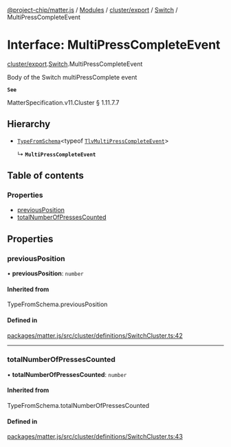 [@project-chip/matter.js](../README.md) / [Modules](../modules.md) / [cluster/export](../modules/cluster_export.md) / [Switch](../modules/cluster_export.Switch.md) / MultiPressCompleteEvent

# Interface: MultiPressCompleteEvent

[cluster/export](../modules/cluster_export.md).[Switch](../modules/cluster_export.Switch.md).MultiPressCompleteEvent

Body of the Switch multiPressComplete event

**`See`**

MatterSpecification.v11.Cluster § 1.11.7.7

## Hierarchy

- [`TypeFromSchema`](../modules/tlv_export.md#typefromschema)\<typeof [`TlvMultiPressCompleteEvent`](../modules/cluster_export.Switch.md#tlvmultipresscompleteevent)\>

  ↳ **`MultiPressCompleteEvent`**

## Table of contents

### Properties

- [previousPosition](cluster_export.Switch.MultiPressCompleteEvent.md#previousposition)
- [totalNumberOfPressesCounted](cluster_export.Switch.MultiPressCompleteEvent.md#totalnumberofpressescounted)

## Properties

### previousPosition

• **previousPosition**: `number`

#### Inherited from

TypeFromSchema.previousPosition

#### Defined in

[packages/matter.js/src/cluster/definitions/SwitchCluster.ts:42](https://github.com/project-chip/matter.js/blob/6d3b6a5d957d88a9231d6ecab4bb41f8133112be/packages/matter.js/src/cluster/definitions/SwitchCluster.ts#L42)

___

### totalNumberOfPressesCounted

• **totalNumberOfPressesCounted**: `number`

#### Inherited from

TypeFromSchema.totalNumberOfPressesCounted

#### Defined in

[packages/matter.js/src/cluster/definitions/SwitchCluster.ts:43](https://github.com/project-chip/matter.js/blob/6d3b6a5d957d88a9231d6ecab4bb41f8133112be/packages/matter.js/src/cluster/definitions/SwitchCluster.ts#L43)
